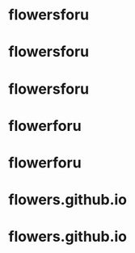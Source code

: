 # flowersforu
# flowersforu
# flowersforu
# flowerforu
# flowerforu
# flowers.github.io
# flowers.github.io
